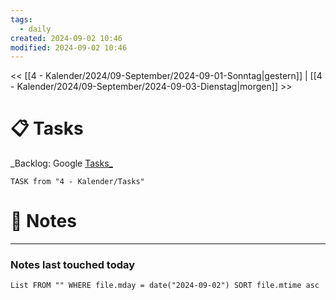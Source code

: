 ```yaml
---
tags:
  - daily
created: 2024-09-02 10:46
modified: 2024-09-02 10:46
---
```

<< [[4 - Kalender/2024/09-September/2024-09-01-Sonntag|gestern]]  | [[4 - Kalender/2024/09-September/2024-09-03-Dienstag|morgen]] >>

# 📋 Tasks
_Backlog: Google [Tasks_](https://calendar.google.com/calendar/u/0/r/tasks)

```dataview
TASK from "4 - Kalender/Tasks"
```

# 📝 Notes

---
### Notes last touched today
```dataview
List FROM "" WHERE file.mday = date("2024-09-02") SORT file.mtime asc
```